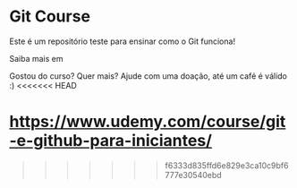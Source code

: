 <h1>Git Course</h1>

Este é um repositório teste para ensinar como o Git funciona!

Saiba mais em 

Gostou do curso? Quer mais? Ajude com uma doação, até um café é válido :) 
<<<<<<< HEAD

https://www.udemy.com/course/git-e-github-para-iniciantes/
=======
>>>>>>> f6333d835ffd6e829e3ca10c9bf6777e30540ebd
